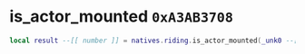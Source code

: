 # is_actor_mounted `0xA3AB3708`

```lua
local result --[[ number ]] = natives.riding.is_actor_mounted(_unk0 --[[ number ]])
```